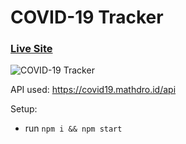 # COVID-19 Tracker

### [Live Site](https://covid19statswebsite.netlify.com/)

![COVID-19 Tracker](https://i.ibb.co/X87BqVY/Screenshot-2020-04-13-at-10-14-58.png)



API used: https://covid19.mathdro.id/api

Setup:
- run ```npm i && npm start```
